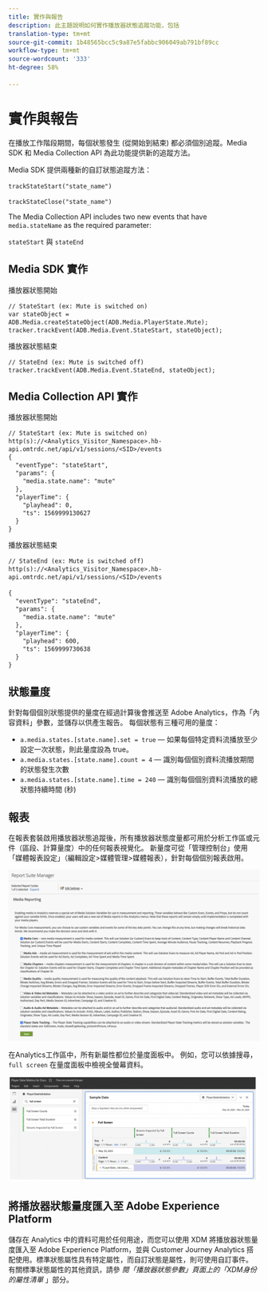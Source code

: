 ```yaml
---
title: 實作與報告
description: 此主題說明如何實作播放器狀態追蹤功能，包括
translation-type: tm+mt
source-git-commit: 1b48565bcc5c9a87e5fabbc906049ab791bf89cc
workflow-type: tm+mt
source-wordcount: '333'
ht-degree: 58%

---
```



# 實作與報告

在播放工作階段期間，每個狀態發生 (從開始到結束) 都必須個別追蹤。Media SDK 和 Media Collection API 為此功能提供新的追蹤方法。

Media SDK 提供兩種新的自訂狀態追蹤方法：

`trackStateStart("state_name")`

`trackStateClose("state_name")`


The Media Collection API includes two new events that have `media.stateName` as the required parameter:

`stateStart` 與 `stateEnd`

## Media SDK 實作

播放器狀態開始

```
// StateStart (ex: Mute is switched on)
var stateObject = ADB.Media.createStateObject(ADB.Media.PlayerState.Mute);
tracker.trackEvent(ADB.Media.Event.StateStart, stateObject);
```

播放器狀態結束

```
// StateEnd (ex: Mute is switched off)
tracker.trackEvent(ADB.Media.Event.StateEnd, stateObject);
```


## Media Collection API 實作

播放器狀態開始

```
// StateStart (ex: Mute is switched on)
http(s)://<Analytics_Visitor_Namespace>.hb-api.omtrdc.net/api/v1/sessions/<SID>/events
{
  "eventType": "stateStart",
  "params": {
    "media.state.name": "mute"
  },
  "playerTime": {
    "playhead": 0,
    "ts": 1569999130627
  }
}
```

播放器狀態結束

```
// StateEnd (ex: Mute is switched off)
http(s)://<Analytics_Visitor_Namespace>.hb-api.omtrdc.net/api/v1/sessions/<SID>/events

{
  "eventType": "stateEnd",
  "params": {
    "media.state.name": "mute"
  },
  "playerTime": {
    "playhead": 600,
    "ts": 1569999730638
  }
}
```

## 狀態量度

針對每個個別狀態提供的量度在經過計算後會推送至 Adobe Analytics，作為「內容資料」參數，並儲存以供產生報告。 每個狀態有三種可用的量度：

* `a.media.states.[state.name].set = true` — 如果每個特定資料流播放至少設定一次狀態，則此量度設為 true。
* `a.media.states.[state.name].count = 4` — 識別每個個別資料流播放期間的狀態發生次數
* `a.media.states.[state.name].time = 240` — 識別每個個別資料流播放的總狀態持續時間 (秒)

## 報表

在報表套裝啟用播放器狀態追蹤後，所有播放器狀態度量都可用於分析工作區或元件（區段、計算量度）中的任何報表視覺化。 新量度可從「管理控制台」使用「媒體報表設定」（編輯設定>媒體管理>媒體報表），針對每個個別報表啟用。

![](assets/report-setup.png)

在Analytics工作區中，所有新屬性都位於量度面板中。 例如，您可以依據搜尋， `full screen` 在量度面板中檢視全螢幕資料。

![](assets/full-screen-report.png)

## 將播放器狀態量度匯入至 Adobe Experience Platform

儲存在 Analytics 中的資料可用於任何用途，而您可以使用 XDM 將播放器狀態量度匯入至 Adobe Experience Platform，並與 Customer Journey Analytics 搭配使用。標準狀態屬性具有特定屬性，而自訂狀態是屬性，則可使用自訂事件。 有關標準狀態屬性的其他資訊，請參 *閱「播放器狀態參數」頁面上的「XDM身份的屬性清單*[](/help/metrics-and-metadata/player-state-parameters.md) 」部分。
